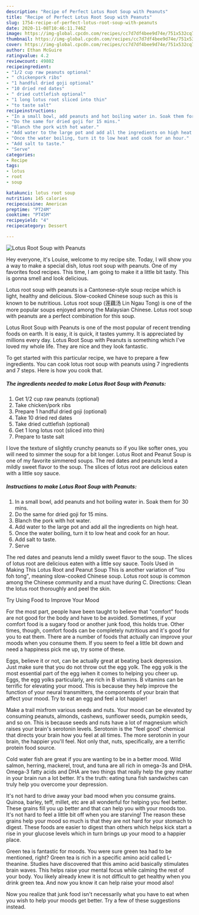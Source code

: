 ```yaml
---
description: "Recipe of Perfect Lotus Root Soup with Peanuts"
title: "Recipe of Perfect Lotus Root Soup with Peanuts"
slug: 1754-recipe-of-perfect-lotus-root-soup-with-peanuts
date: 2020-11-08T10:46:11.746Z
image: https://img-global.cpcdn.com/recipes/cc7d7df4bee9d74e/751x532cq70/lotus-root-soup-with-peanuts-recipe-main-photo.jpg
thumbnail: https://img-global.cpcdn.com/recipes/cc7d7df4bee9d74e/751x532cq70/lotus-root-soup-with-peanuts-recipe-main-photo.jpg
cover: https://img-global.cpcdn.com/recipes/cc7d7df4bee9d74e/751x532cq70/lotus-root-soup-with-peanuts-recipe-main-photo.jpg
author: Ethan McGuire
ratingvalue: 4.2
reviewcount: 49802
recipeingredient:
- "1/2 cup raw peanuts optional"
- " chickenpork ribs"
- "1 handful dried goji optional"
- "10 dried red dates"
- " dried cuttlefish optional"
- "1 long lotus root sliced into thin"
- "to taste salt"
recipeinstructions:
- "In a small bowl, add peanuts and hot boiling water in. Soak them for 30 mins."
- "Do the same for dried goji for 15 mins."
- "Blanch the pork with hot water."
- "Add water to the large pot and add all the ingredients on high heat."
- "Once the water boiling, turn it to low heat and cook for an hour."
- "Add salt to taste."
- "Serve"
categories:
- Recipe
tags:
- lotus
- root
- soup

katakunci: lotus root soup 
nutrition: 145 calories
recipecuisine: American
preptime: "PT24M"
cooktime: "PT45M"
recipeyield: "4"
recipecategory: Dessert

---
```



![Lotus Root Soup with Peanuts](https://img-global.cpcdn.com/recipes/cc7d7df4bee9d74e/751x532cq70/lotus-root-soup-with-peanuts-recipe-main-photo.jpg)

Hey everyone, it's Louise, welcome to my recipe site. Today, I will show you a way to make a special dish, lotus root soup with peanuts. One of my favorites food recipes. This time, I am going to make it a little bit tasty. This is gonna smell and look delicious.

Lotus root soup with peanuts is a Cantonese-style soup recipe which is light, healthy and delicious. Slow-cooked Chinese soup such as this is known to be nutritious. Lotus root soup (莲藕汤 Lin Ngau Tong) is one of the more popular soups enjoyed among the Malaysian Chinese. Lotus root soup with peanuts are a perfect combination for this soup.

Lotus Root Soup with Peanuts is one of the most popular of recent trending foods on earth. It is easy, it is quick, it tastes yummy. It is appreciated by millions every day. Lotus Root Soup with Peanuts is something which I've loved my whole life. They are nice and they look fantastic.


To get started with this particular recipe, we have to prepare a few ingredients. You can cook lotus root soup with peanuts using 7 ingredients and 7 steps. Here is how you cook that.

<!--inarticleads1-->

##### The ingredients needed to make Lotus Root Soup with Peanuts:

1. Get 1/2 cup raw peanuts (optional)
1. Take  chicken/pork ribs
1. Prepare 1 handful dried goji (optional)
1. Take 10 dried red dates
1. Take  dried cuttlefish (optional)
1. Get 1 long lotus root (sliced into thin)
1. Prepare to taste salt


I love the texture of slightly crunchy peanuts so if you like softer ones, you will need to simmer the soup for a bit longer. Lotus Root and Peanut Soup is one of my favorite simmered soups. The red dates and peanuts lend a mildly sweet flavor to the soup. The slices of lotus root are delicious eaten with a little soy sauce. 

<!--inarticleads2-->

##### Instructions to make Lotus Root Soup with Peanuts:

1. In a small bowl, add peanuts and hot boiling water in. Soak them for 30 mins.
1. Do the same for dried goji for 15 mins.
1. Blanch the pork with hot water.
1. Add water to the large pot and add all the ingredients on high heat.
1. Once the water boiling, turn it to low heat and cook for an hour.
1. Add salt to taste.
1. Serve


The red dates and peanuts lend a mildly sweet flavor to the soup. The slices of lotus root are delicious eaten with a little soy sauce. Tools Used in Making This Lotus Root and Peanut Soup This is another variation of &#34;lou foh tong&#34;, meaning slow-cooked Chinese soup. Lotus root soup is common among the Chinese community and a must have during C. Directions: Clean the lotus root thoroughly and peel the skin. 

Try Using Food to Improve Your Mood


For the most part, people have been taught to believe that "comfort" foods are not good for the body and have to be avoided. Sometimes, if your comfort food is a sugary food or another junk food, this holds true. Other times, though, comfort foods can be completely nutritious and it's good for you to eat them. There are a number of foods that actually can improve your moods when you consume them. If you seem to feel a little bit down and need a happiness pick me up, try some of these.

Eggs, believe it or not, can be actually great at beating back depression. Just make sure that you do not throw out the egg yolk. The egg yolk is the most essential part of the egg iwhen it comes to helping you cheer up. Eggs, the egg yolks particularly, are rich in B vitamins. B vitamins can be terrific for elevating your mood. This is because they help improve the function of your neural transmitters, the components of your brain that affect your mood. Try to eat an egg and feel a lot happier!

Make a trail mixfrom various seeds and nuts. Your mood can be elevated by consuming peanuts, almonds, cashews, sunflower seeds, pumpkin seeds, and so on. This is because seeds and nuts have a lot of magnesium which raises your brain's serotonin levels. Serotonin is the "feel good" chemical that directs your brain how you feel at all times. The more serotonin in your brain, the happier you'll feel. Not only that, nuts, specifically, are a terrific protein food source.

Cold water fish are great if you are wanting to be in a better mood. Wild salmon, herring, mackerel, trout, and tuna are all rich in omega-3s and DHA. Omega-3 fatty acids and DHA are two things that really help the grey matter in your brain run a lot better. It's the truth: eating tuna fish sandwiches can truly help you overcome your depression. 

It's not hard to drive away your bad mood when you consume grains. Quinoa, barley, teff, millet, etc are all wonderful for helping you feel better. These grains fill you up better and that can help you with your moods too. It's not hard to feel a little bit off when you are starving! The reason these grains help your mood so much is that they are not hard for your stomach to digest. These foods are easier to digest than others which helps kick start a rise in your glucose levels which in turn brings up your mood to a happier place.

Green tea is fantastic for moods. You were sure green tea had to be mentioned, right? Green tea is rich in a specific amino acid called L-theanine. Studies have discovered that this amino acid basically stimulates brain waves. This helps raise your mental focus while calming the rest of your body. You likely already knew it is not difficult to get healthy when you drink green tea. And now you know it can help raise your mood also!

Now you realize that junk food isn't necessarily what you have to eat when you wish to help your moods get better. Try  a few  of  these  suggestions  instead.

